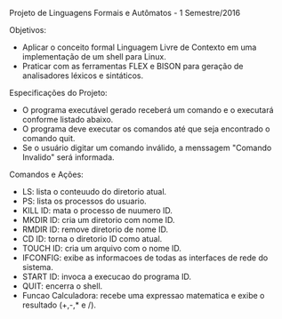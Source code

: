 Projeto de Linguagens Formais e Autômatos - 1 Semestre/2016

Objetivos:
  - Aplicar o conceito formal Linguagem Livre de Contexto em uma implementação de um shell para Linux.
  - Praticar com as ferramentas FLEX e BISON para geração de analisadores léxicos e sintáticos.

Especificações do Projeto:
  - O programa executável gerado receberá um comando e o executará conforme listado abaixo.
  - O programa deve executar os comandos até que seja encontrado o comando quit.
  - Se o usuário digitar um comando inválido, a menssagem "Comando Invalido" será informada.
  
Comandos e Ações:
  - LS:   lista o conteuudo do diretorio atual.
  - PS:   lista os processos do usuario.
  - KILL ID: mata o processo de nuumero ID.
  - MKDIR ID: cria um diretorio com nome ID.
  - RMDIR ID: remove diretorio de nome ID.
  - CD ID: torna o diretorio ID como atual.
  - TOUCH ID: cria um arquivo com o nome ID.
  - IFCONFIG: exibe as informacoes de todas as interfaces de rede do sistema.
  - START ID: invoca a execucao do programa ID.
  - QUIT: encerra o shell.
  - Funcao Calculadora: recebe uma expressao matematica e exibe o resultado (+,-,* e /).
